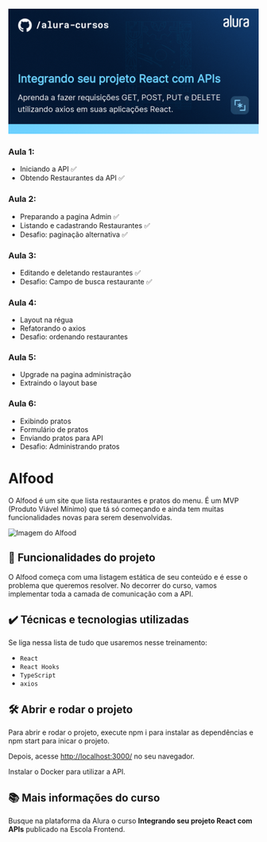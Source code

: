 ![Integrando seu projeto React com APIs](thumbnail.png)

### Aula 1:
- Iniciando a API :white_check_mark: 
- Obtendo Restaurantes da API :white_check_mark:
### Aula 2:
- Preparando a pagina Admin :white_check_mark:
- Listando e cadastrando Restaurantes :white_check_mark:
- Desafio: paginação alternativa :white_check_mark:
### Aula 3:
- Editando e deletando restaurantes :white_check_mark:
- Desafio: Campo de busca restaurante :white_check_mark:
### Aula 4: 
- Layout na régua
- Refatorando o axios
- Desafio: ordenando restaurantes
### Aula 5:
- Upgrade na pagina administração
- Extraindo o layout base
### Aula 6: 
- Exibindo pratos
- Formulário de pratos
- Enviando pratos para API
- Desafio: Administrando pratos

# Alfood

O Alfood é um site que lista restaurantes e pratos do menu. 
É um MVP (Produto Viável Mínimo) que tá só começando e ainda tem muitas funcionalidades novas para serem desenvolvidas.

<img src="screencapture.png" alt="Imagem do Alfood" width="50%">


## 🔨 Funcionalidades do projeto

O Alfood começa com uma listagem estática de seu conteúdo e é esse o problema que queremos resolver.
No decorrer do curso, vamos implementar toda a camada de comunicação com a API.

## ✔️ Técnicas e tecnologias utilizadas

Se liga nessa lista de tudo que usaremos nesse treinamento:

- `React`
- `React Hooks`
- `TypeScript`
- `axios`

## 🛠️ Abrir e rodar o projeto

Para abrir e rodar o projeto, execute npm i para instalar as dependências e npm start para inicar o projeto.

Depois, acesse <a href="http://localhost:3000/">http://localhost:3000/</a> no seu navegador.

Instalar o Docker para utilizar a API.

## 📚 Mais informações do curso

Busque na plataforma da Alura o curso **Integrando seu projeto React com APIs** publicado na Escola Frontend.